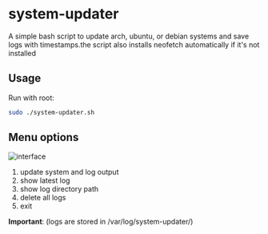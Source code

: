# system-updater
A simple bash script to update arch, ubuntu, or debian systems and save logs with timestamps.the script also installs neofetch automatically if it's not installed

## Usage

Run with root:

```bash
sudo ./system-updater.sh
```
## Menu options

![interface](https://github.com/yakshaver658/practical-tasks/blob/main/.github/images/image.png?raw=true) 


1. update system and log output
2. show latest log
3. show log directory path
4. delete all logs
5. exit

**Important**: (logs are stored in /var/log/system-updater/)


